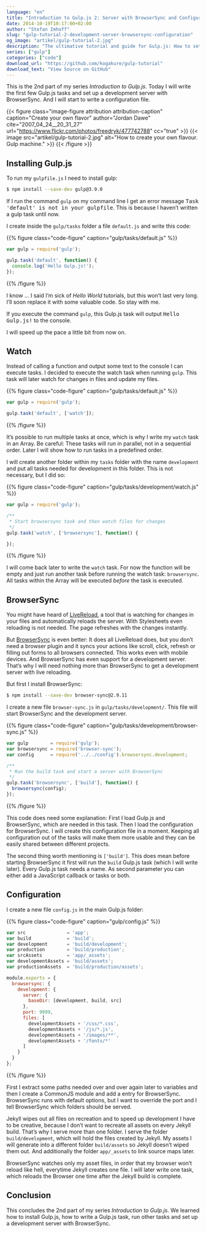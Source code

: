 ```yaml
---
language: "en"
title: "Introduction to Gulp.js 2: Server with BrowserSync and Configuration"
date: 2014-10-19T10:17:00+02:00
author: "Stefan Imhoff"
slug: "gulp-tutorial-2-development-server-browsersync-configuration"
og_image: "artikel/gulp-tutorial-2.jpg"
description: "The ultimative tutorial and guide for Gulp.js: How to set up a development server with BrowserSync."
series: ["gulp"]
categories: ["code"]
download_url: "https://github.com/kogakure/gulp-tutorial"
download_text: "View Source on GitHub"
---
```


This is the 2nd part of my series *Introduction to Gulp.js*. Today I will write the first few Gulp.js tasks and set up a development server with BrowserSync. And I will start to write a configuration file.

{{< figure class="image-figure attribution attribution-caption" caption="Create your own flavor" author="Jordan Dawe" cite="2007_04_24__20_31_27" url="https://www.flickr.com/photos/freedryk/477742788" cc="true" >}}
{{< image src="artikel/gulp-tutorial-2.jpg" alt="How to create your own flavour. Gulp machine." >}}
{{< /figure >}}

## Installing Gulp.js

To run my `gulpfile.js` I need to install gulp:

```bash
$ npm install --save-dev gulp@3.9.0
```

If I run the command `gulp` on my command line I get an error message <samp>Task 'default' is not in your gulpfile</samp>. This is because I haven’t written a gulp task until now.

I create inside the `gulp/tasks` folder a file `default.js` and write this code:

{{% figure class="code-figure" caption="gulp/tasks/default.js" %}}
```javascript
var gulp = require('gulp');

gulp.task('default', function() {
  console.log('Hello Gulp.js!');
});
```
{{% /figure %}}

I know … I said I’m sick of *Hello World* tutorials, but this won’t last very long. I’ll soon replace it with some valuable code. So stay with me.

If you execute the command `gulp`, this Gulp.js task will output <samp>Hello Gulp.js!</samp> to the console.

I will speed up the pace a little bit from now on.

## Watch

Instead of calling a function and output some text to the console I can execute tasks. I decided to execute the watch task when running `gulp`. This task will later watch for changes in files and update my files.

{{% figure class="code-figure" caption="gulp/tasks/default.js" %}}
```javascript
var gulp = require('gulp');

gulp.task('default', ['watch']);
```
{{% /figure %}}

It’s possible to run multiple tasks at once, which is why I write my `watch` task in an Array. Be careful: These tasks will run in parallel, not in a sequential order. Later I will show how to run tasks in a predefined order.

I will create another folder within my `tasks` folder with the name `development` and put all tasks needed for development in this folder. This is not necessary, but I did so:

{{% figure class="code-figure" caption="gulp/tasks/development/watch.js" %}}
```javascript
var gulp = require('gulp');

/**
 * Start browsersync task and then watch files for changes
 */
gulp.task('watch', ['browsersync'], function() {

});
```
{{% /figure %}}

I will come back later to write the `watch` task. For now the function will be empty and just run another task before running the watch task: `browsersync`. All tasks within the Array will be executed *before* the task is executed.

## BrowserSync

You might have heard of [LiveReload](http://livereload.com/), a tool that is watching for changes in your files and automatically reloads the server. With Stylesheets even reloading is not needed. The page refreshes with the changes instantly.

But [BrowserSync](https://browsersync.io/) is even better: It does all LiveReload does, but you don’t need a browser plugin and it syncs your actions like scroll, click, refresh or filling out forms to all browsers connected. This works even with mobile devices. And BrowserSync has even support for a development server. That’s why I will need nothing more than BrowserSync to get a development server with live reloading.

But first I install BrowserSync:

```bash
$ npm install --save-dev browser-sync@2.9.11
```

I create a new file `browser-sync.js` in `gulp/tasks/development/`. This file will start BrowserSync and the development server.

{{% figure class="code-figure" caption="gulp/tasks/development/browser-sync.js" %}}
```javascript
var gulp        = require('gulp');
var browsersync = require('browser-sync');
var config      = require('../../config').browsersync.development;

/**
 * Run the build task and start a server with BrowserSync
 */
gulp.task('browsersync', ['build'], function() {
  browsersync(config);
});
```
{{% /figure %}}

This code does need some explanation: First I load Gulp.js and BrowserSync, which are needed in this task. Then I load the configuration for BrowserSync. I will create this configuration file in a moment. Keeping all configuration out of the tasks will make them more usable and they can be easily shared between different projects.

The second thing worth mentioning is `['build']`. This does mean before starting BrowserSync it first will run the `build` Gulp.js task (which I will write later). Every Gulp.js task needs a name. As second parameter you can either add a JavaScript callback or tasks or both.

## Configuration

I create a new file `config.js` in the main Gulp.js folder:

{{% figure class="code-figure" caption="gulp/config.js" %}}
```javascript
var src               = 'app';
var build             = 'build';
var development       = 'build/development';
var production        = 'build/production';
var srcAssets         = 'app/_assets';
var developmentAssets = 'build/assets';
var productionAssets  = 'build/production/assets';

module.exports = {
  browsersync: {
    development: {
      server: {
        baseDir: [development, build, src]
      },
      port: 9999,
      files: [
        developmentAssets + '/css/*.css',
        developmentAssets + '/js/*.js',
        developmentAssets + '/images/**',
        developmentAssets + '/fonts/*'
      ]
    }
  }
};
```
{{% /figure %}}

First I extract some paths needed over and over again later to variables and then I create a CommonJS module and add a entry for BrowserSync. BrowserSync runs with default options, but I want to override the port and I tell BrowserSync which folders should be served.

Jekyll wipes out all files on recreation and to speed up development I have to be creative, because I don’t want to recreate all assets on every Jekyll build. That’s why I serve more than one folder. I serve the folder `build/development`, which will hold the files created by Jekyll. My assets I will generate into a different folder `build/assets` so Jekyll doesn’t wiped them out. And additionally the folder `app/_assets` to link source maps later.

BrowserSync watches only my asset files, in order that my browser won’t reload like hell, everytime Jekyll creates one file. I will later write one task, which reloads the Browser one time after the Jekyll build is complete.

## Conclusion

This concludes the 2nd part of my series *Introduction to Gulp.js*. We learned how to install Gulp.js, how to write a Gulp.js task, run other tasks and set up a development server with BrowserSync.
